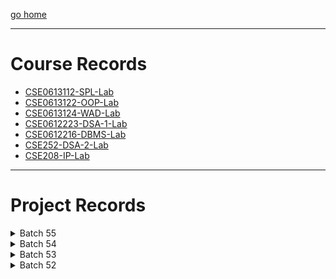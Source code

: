 
[go home](https://github.com/oU1TS/.github/wiki)
***

# Course Records
- [CSE0613112-SPL-Lab](https://github.com/oU1TS/CSE0613112-SPL-Lab)
- [CSE0613122-OOP-Lab](https://github.com/oU1TS/CSE0613122-OOP-Lab)
- [CSE0613124-WAD-Lab](https://github.com/oU1TS/CSE0613124-WAD-Lab)
- [CSE0612223-DSA-1-Lab](https://github.com/oU1TS/CSE0612223-DSA-1-Lab)
- [CSE0612216-DBMS-Lab](https://github.com/oU1TS/CSE0612216-DBMS-Lab)
- [CSE252-DSA-2-Lab](https://github.com/oU1TS/CSE252-DSA-2-Lab)
- [CSE208-IP-Lab](https://github.com/oU1TS/CSE208-IP-Lab)

***

# Project Records

<details>
  <summary>Batch 55</summary>
<details>
    <summary>0432410005101088</summary>
<a href="https://github.com/b1tranger">visit</a> 
     <ul>
      <li>CSE0612223-DSA-1-Lab: <a href="https://github.com/b1tranger/DSA-project">Project</a></li>
      <li>CSE0613124-WAD-Lab: <a href="https://github.com/b1tranger/oUITS-Scheduler-offline">Project</a> &rarr; <a href="https://b1tranger.github.io/oUITS-Scheduler-offline/">Website</a></li>
    </ul>
      
  </details>

</details>


<details>
  <summary>Batch 54</summary>
<details>
    <summary>0432320005101085</summary>
<a href="https://github.com/FahimHossain1085">visit</a> 
     <ul>
      <li>CSE208-IP-Lab: <a href="https://github.com/FahimHossain1085/php-project">Project</a> (forked from <a href="https://github.com/oU1TS/php-project">source</a>) &rarr; <a href="https://codecraftstudios.great-site.net/">Website</a></li>
    </ul>
      
  </details>
<details>
    <summary>0432320005101064</a></summary>
<a href="https://github.com/shoytanbaba99">visit</a>
     <ul>
      <li>CSE208-IP-Lab: <a href="https://github.com/shoytanbaba99/The-Begging-From-The-Beginning">Project</a> + <a href="https://github.com/cristal-node/The-Begging-From-The-Beginning">Mod</a> → <a href="https://begging.cristal-node.workers.dev/welcome.html">Website</a></li>
      <li>CSE252-DSA-2-Lab: </a></li>
    </ul>
      
  </details>

</details>

<details>
  <summary>Batch 53</summary>
<details>
    <summary>432310005101080</summary>
<a href="https://github.com/safridbhueyan">visit</a> 
     <ul>
      <li>CSE208-IP-Lab: <a href="https://github.com/safridbhueyan/Task-Room">Project</a></li>
    </ul>
      
  </details>

</details>

<details>
  <summary>Batch 52</summary>
<details>
    <summary>0432220005101061</summary>
<a href="https://github.com/AkibReza">visit</a> 
     <ul>
      <li>CSE356-Software-Engineering-SESA: <a href="https://github.com/AkibReza/TerraNova">Project</a> &rarr; <a href="http://TerraNovaAI.netlify.app">Website</a></li>
    </ul>
      
  </details>

</details>